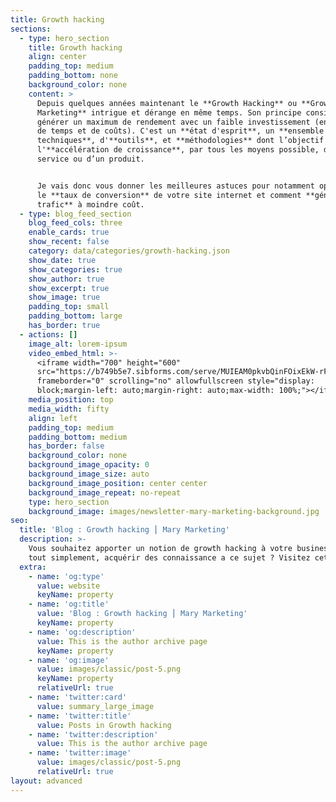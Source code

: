 ```yaml
---
title: Growth hacking
sections:
  - type: hero_section
    title: Growth hacking
    align: center
    padding_top: medium
    padding_bottom: none
    background_color: none
    content: >
      Depuis quelques années maintenant le **Growth Hacking** ou **Growth
      Marketing** intrigue et dérange en même temps. Son principe consiste à
      générer un maximum de rendement avec un faible investissement (en termes
      de temps et de coûts). C'est un **état d'esprit**, un **ensemble de
      techniques**, d'**outils**, et **méthodologies** dont l’objectif est
      l'**accélération de croissance**, par tous les moyens possible, d’un
      service ou d’un produit.


      Je vais donc vous donner les meilleures astuces pour notamment optimiser
      le **taux de conversion** de votre site internet et comment **générer du
      trafic** à moindre coût.
  - type: blog_feed_section
    blog_feed_cols: three
    enable_cards: true
    show_recent: false
    category: data/categories/growth-hacking.json
    show_date: true
    show_categories: true
    show_author: true
    show_excerpt: true
    show_image: true
    padding_top: small
    padding_bottom: large
    has_border: true
  - actions: []
    image_alt: lorem-ipsum
    video_embed_html: >-
      <iframe width="700" height="600"
      src="https://b749b5e7.sibforms.com/serve/MUIEAM0pkvbQinFOixEkW-rF_LkKDOef_kUfJGtk7R9-UfYGPAJ_DiiVnVBksDThZYDqnmeVL4MnotsgclA_AehybCmA3NKcWHLbbvdkKvG0n34T7OuHuIsL2dj3-o197_s8hEpdP9x5L2dDoMQzA-iDTR8VKjJg43Ng3XjNLA8_kzDtFQqaWLGl0KlowvrzGYQ-eObrny3EASDU"
      frameborder="0" scrolling="no" allowfullscreen style="display:
      block;margin-left: auto;margin-right: auto;max-width: 100%;"></iframe>
    media_position: top
    media_width: fifty
    align: left
    padding_top: medium
    padding_bottom: medium
    has_border: false
    background_color: none
    background_image_opacity: 0
    background_image_size: auto
    background_image_position: center center
    background_image_repeat: no-repeat
    type: hero_section
    background_image: images/newsletter-mary-marketing-background.jpg
seo:
  title: 'Blog : Growth hacking ⎮ Mary Marketing'
  description: >-
    Vous souhaitez apporter un notion de growth hacking à votre business ? Ou,
    tout simplement, acquérir des connaissance a ce sujet ? Visitez cette page !
  extra:
    - name: 'og:type'
      value: website
      keyName: property
    - name: 'og:title'
      value: 'Blog : Growth hacking ⎮ Mary Marketing'
      keyName: property
    - name: 'og:description'
      value: This is the author archive page
      keyName: property
    - name: 'og:image'
      value: images/classic/post-5.png
      keyName: property
      relativeUrl: true
    - name: 'twitter:card'
      value: summary_large_image
    - name: 'twitter:title'
      value: Posts in Growth hacking
    - name: 'twitter:description'
      value: This is the author archive page
    - name: 'twitter:image'
      value: images/classic/post-5.png
      relativeUrl: true
layout: advanced
---
```

